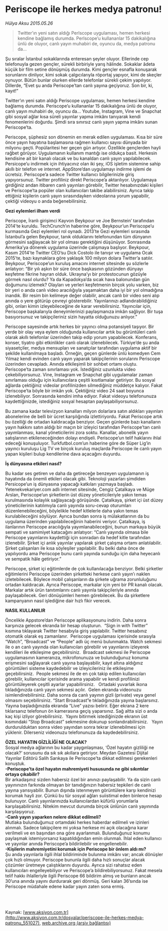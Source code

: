 # Periscope ile herkes medya patronu!

*Hülya Aksu 2015.05.26*

<div class="pNewsDetailMainContent" itemprop="articleBody">
 <blockquote>
  <p>
   Twitter’ın yeni satın aldığı PerIscope uygulaması, hemen herkesi kendine bağlamış durumda. PerIscope’u kullananlar 15 dakikalığına ünlü de oluyor, canlı yayın muhabiri de, oyuncu da, medya patronu da…
  </p>
 </blockquote>
 <p>
  Şu sıralar İstanbul sokaklarında enteresan şeyler oluyor. Ellerinde cep telefonuyla gezen gençler, sürekli birbiriyle yarış hâlinde. Sokaklar âdeta küçük bir film setine dönüşmüş durumda. Kimi gençler esnafla konuşarak sorunlarını dinliyor, kimi sokak çalgıcılarıyla röportaj yapıyor, kimi de skeçler oynuyor. Bütün bunlar olurken ellerde telefonlar sürekli çekim yapılıyor. Dillerde, “Evet şu anda Periscope’tan canlı yayına geçiyoruz. Son bir, ki, kayıt!”
 </p>
 <p>
  Twitter’ın yeni satın aldığı Periscope uygulaması, hemen herkesi kendine bağlamış durumda. Periscope’u kullananlar 15 dakikalığına ünlü de oluyor, canlı yayın muhabiri de, oyuncu da... Youtube, Instagram, Vine ve Snapchat gibi sosyal ağlar kısa süreli yayınlar yapma imkânı tanıyarak kendi fenomenlerini doğurdu. Şimdi sıra sınırsız canlı yayın yapma imkânı sunan Periscope’ta.
 </p>
 <p>
  Periscope, şüphesiz son dönemin en merak edilen uygulaması. Kısa bir süre önce yayın hayatına başlamasına rağmen kullanıcı sayısı dünyada bir milyonu geçti. Popülaritesi her geçen gün artıyor. Özellikle gençlerden hayli rağbet görüyor. Uygulamanın kullanım mantığı ise oldukça basit. Herkesin kendisine ait bir kanalı olacak ve bu kanaldan canlı yayın yapılabilecek. Persicope’u indirmek için ihtiyacınız olan iki şey, iOS işletim sistemine sahip akıllı bir telefon ve internet. AppStore’dan uygulamayı indirme işlemi de ücretsiz. Periscope’a sadece Twitter kullanıcı bilgilerinizle giriş yapıyorsunuz. Twitter profiliniz direkt Periscope’a aktarılıyor. Uygulamaya girdiğiniz andan itibaren canlı yayınları görebilir, Twitter hesabınızdaki kişileri ve Periscope’ta popüler olan kullanıcıları takibe alabilirsiniz. Ayrıca takip ettiğiniz kişilerin canlı yayın sırasındayken videolarına yorum yapabilir, çektiği videoyu o anda beğenebilirsiniz.
 </p>
 <p>
  <strong>
   Gezi eylemleri ilham verdi
  </strong>
 </p>
 <p>
  Periscope, İranlı girişimci Kayvon Beykpour ve Joe Bernstein’ tarafından 2014’te kuruldu. TechCrunch’ın haberine göre, Beykpour’un Periscope’u kurmasında Gezi eylemleri rol oynadı. 2013’te Gezi eylemleri sırasında İstanbul’a gelen Beykpour, tanık olduklarını telefonundan tüm dünyanın görmesini sağlayacak bir yol olması gerektiğini düşünüyor. Sonrasında Amerika’ya dönerek uygulama üzerinde çalışmaya başlıyor. Beykpour, Kasım 2014’te Twitter CEO’su Dick Costolo ile tanışır ve uygulama Ocak 2015’te, bazı kaynaklara göre yaklaşık 100 milyon dolara Twitter’a satılır. Beykpour, Periscope’un kuruluş amacını internet sitesinde şu sözlerle anlatıyor: “Bir yılı aşkın bir süre önce başkasının gözünden dünyayı keşfetme fikrine hayran olduk. Ukrayna’yı bir protestocunun gözüyle görmek nasıl olurdu? Ya da Kapadokya’da sıcak hava balonundan gün doğumunu izlemek? Olayları ve yerleri keşfetmenin birçok yolu varken, biz bir yeri o anda canlı video aracılığıyla yaşamaktan daha iyi bir yol olmadığına inandık. Bir resim bin kelimeye değer olabilir, ancak canlı bir video seni alıp anında o yere götürüp çevreyi gösterebilir. Yayınlarınızı adlandırabildiğiniz gibi, onları kimin izleyebileceğine de karar verebilirsiniz. Yayıncılar için, Periscope başkalarıyla deneyimlerinizi paylaşmanıza imkân sağlıyor. Bir tuşa basıyorsunuz ve takipçileriniz sizin hayatta olduğunuzu anlıyor.”
 </p>
 <p>
  Periscope sayesinde artık herkes bir yayıncı olma potansiyeli taşıyor. Bir yerde bir olay veya eylem olduğunda kullanıcılar artık bu görüntüleri canlı olarak akıllı telefonlar üzerinden takip edip yorum yapabilecek. Konferans, konser, tiyatro gibi etkinlikler canlı olarak izlenebilecek. Türkiye’de şu anda siyasetçiler, medya mensupları ve sanatçılar tarafından uygulama aktif bir şekilde kullanılmaya başladı. Örneğin, geçen günlerde ünlü komedyen Cem Yılmaz kendi evinden canlı yayın yaparak takipçilerinin sorularını Periscope üzerinden cevapladı. Anında etkileşimli bir sohbet ortamı oluştu. Periscope’ta zaman sınırlaması yok. İstediğiniz uzunlukta video çekebiliyorsunuz. Vine, Instagram ve Snapchat gibi uygulamalar zaman sınırlaması olduğu için kullanıcılara çeşitli kısıtlamalar getiriyor. Bu sosyal ağlarda çektiğiniz videolar profilinizden silmediğiniz müddetçe kalıyor. Fakat Periscope’ta böyle bir imkân yok. Çektiğiniz video 24 saat boyunca izlenebiliyor. Sonrasında kendini imha ediyor. Fakat videoyu telefonunuza kaydettiğinizde, istediğiniz sosyal hesaptan paylaşabiliyorsunuz.
 </p>
 <p>
  Bu zamana kadar televizyon kanalları milyon dolarlara satın aldıkları yayınları abonelerine de belli bir ücret karşılığında izlettiriyordu. Fakat Periscope artık bu özelliği de ortadan kaldıracağa benziyor. Geçen günlerde bazı kanalların yayın hakkını satın aldığı bir maçın bir izleyici tarafından Periscope’tan canlı yayımlanması, kanal yöneticilerini zora soktu. Kanallar, abonelik yayın satışlarının etkileneceğinden dolayı endişeli. Periscope’un telif haklarını ihlal edeceği konuşuluyor. Turkfutbol.com’un haberine göre de Süper Lig’in yayıncı kuruluşu Lig TV ve birçok kuruluş maçlarda Periscope ile canlı yayın yapan kişileri bulup kendilerine dava açacağını duyurdu.
 </p>
 <p>
  <strong>
   İş dünyasına etkileri nasıl?
  </strong>
 </p>
 <p>
  Bu kadar ses getiren ve daha da getireceğe benzeyen uygulamanın iş hayatında da önemli etkileri olacak gibi. Teknoloji yazarları şimdiden Persicope’un iş dünyasına yapacağı katkıları yazmaya başladı. Yetenekvekariyer.com adlı internet sitesinde, Cengiz Çatalkaya ve Müge Arslan, Periscope’un şirketlerin üst düzey yöneticileriyle yakın temas kurulmasında kolaylık sağlayacağı görüşünde. Çatalkaya, şirket içi üst düzey yöneticilerinin katılımıyla canlı yayında soru-cevap oturumları düzenlenebileceğini, böylelikle hedef kitlelerle daha yakın temas kurulabileceğini söylüyor. Ayrıca bundan sonra iş mülakatlarının da bu uygulama üzerinden yapılabileceğinin haberini veriyor. Çatalkaya, iş ilanlarının Periscope aracılığıyla yayımlanabileceğini, bunun markaya büyük sempati ve samimiyet katacağını anlatıyor: “Canlı yayında olmasa bile Periscope yayınlarını kaydettiği için sonradan da hedef kitle tarafından izlenebilir. Şirket içi anlık yayınlar yapılarak şirket çalışma ortamı anlatılabilir. Şirket çalışanları ile kısa söyleşiler yapılabilir. Bu belki daha önce de yapılıyordu ama Periscope bunu canlı yayında sunduğu için daha heyecanlı ve sempatik hâle getiriyor.”
 </p>
 <p>
  Periscope, şirket içi eğitimlerde de çok kullanılacağa benziyor. Belki şirketler eğitimlerini Periscope üzerinden şirketteki herkese canlı yayın’ı naklen izletebilecek. Böylece mobil çalışanların da şirkete uğrama zorunluluğunu ortadan kaldıracak. Ayrıca Periscope, markalar için yeni bir PR kanalı olacak. Markalar artık ürün tanıtımlarını canlı yayınla takipçileriyle anında paylaşabilecek. Geri dönüşümleri hemen görebilecek. Bu da şirketlere kampanyanın nasıl işlediğine dair hızlı fikir verecek.
 </p>
 <p>
  <strong>
   NASIL KULLANILIR
  </strong>
 </p>
 <p>
  Öncelikle Appstore’dan Periscope aplikasyonunu indirin. Daha sonra karşınıza gelecek ekranda bir hesap oluşturun.  “Sign in with Twitter” kısmına tıklayarak Twitter hesabıyla giriş yapılabilir. Twitter hesabınız otomatik olarak eş zamanlanır.  Periscope uygulaması içerisinde sırasıyla “Watch”, “Broadcast” ve “People” adlı üç menü bulunmakta. Watch sekmesi ile o an canlı yayında olan kullanıcıları görebilir ve yayınlarını izleyerek kendileri ile etkileşime geçebilirsiniz.  Broadcast sekmesi ile Periscope uygulamasının kameranıza, mikrofonunuza ve bulunduğunuz konuma erişmesini sağlayarak canlı yayına başlayabilir, kayıt altına aldığınız görüntüleri sisteme kaydedebilir ve izleyicileriniz ile etkileşime geçebilirsiniz.  People sekmesi ile de en çok takip edilen kullanıcıları görebilir, kullanıcılar içerisinde arama yapabilir ve kendi profilinizi görüntüleyerek çeşitli ayarlar yapabilirsiniz.   Ortadaki yuvarlak ikona tıkladığınızda canlı yayın sekmesi açılır.  Gelen ekranda videonuzu isimlendirebilirsiniz. Daha sonra da canlı yayının gizli (private) veya genel olmasını seçebilirsiniz. “Start Broadcast”e tıkladığınızda yayına başlarsınız.  Yayına başladığınızda ekranda “Live” yazısı belirir. Eğer ekrana 2 kere tıklarsanız telefonun ön kamerasına geçiş yaparsınız. Sağ altta sizi o anda kaç kişi izliyor görebilirsiniz.  Yayını bitirmek istediğinizde ekranın üst kısmındaki “Stop Broadcast” sekmesine dokunup sonlandırabilirsiniz.   Yayın durdurulduktan sonra video yayından sonra tekrar izlenebilmesi için yüklenir. Dilerseniz videonuzu telefonunuza da kaydedebilirsiniz.
 </p>
 <p>
  <strong>
   ÖZEL HAYATIN GİZLİLİĞİ NE OLACAK?
  </strong>
  <br>
   Sosyal medya ağlarının bu kadar yaygınlaşması, ‘Özel hayatın gizliliği ne olacak?’ sorusunu da sık sık akıllara getiriyor. Meydan Gazetesi Dijital Yayınlar Editörü Salih Sarıkaya ile Periscope’ta dikkat edilmesi gerekenleri konuştuk.
   <br>
    <strong>
     -Periscope’ta özel hayatın mahremiyeti hususunda ne gibi sıkıntılar ortaya çıkabilir?
    </strong>
    <br>
     Bir arkadaşınız sizden habersiz özel bir anınızı paylaşabilir. Ya da sizin canlı yayınınızın farkında olmayan bir tanıdığınızın habersiz tepkileri de canlı yayına yansıyabilir. Bunun dışında istenmeyen görüntülere karşı kendinizi korumak hayli zor. Çünkü bu tür sosyal ağları suiistimal eden binlerce hesap bulunuyor. Canlı yayınlarınızda kullanıcılardan küfürlü yorumlarla karşılaşabilirsiniz. Nitekim mevcut durumda birçok ünlünün canlı yayınında karşılaşıyoruz.
     <br>
      <strong>
       -Canlı yayın yaparken nelere dikkat edilmeli?
      </strong>
      <br/>
      Mutlaka bulunduğumuz ortamdaki herkes haberdar edilmeli ve izinleri alınmalı. Sadece takipçilere mi yoksa herkese mi açık olacağına karar verilmeli ve en başından ona göre ayarlanmalı. Bulunduğunuz konumu paylaşmak istemiyorsanız kapatıldığından emin olunmalı. İhlal eden kullanıcı ve yayınlar anında Periscope’a bildirilebilir ve engellenebilir.
      <br/>
      <strong>
       -Kişilerin mahremiyetini korumak için Periscope bir önlem aldı mı?
      </strong>
      <br/>
      Şu anda yayınlarla ilgili ihlal bildiriminde bulunma imkânı var; ancak dönüşler çok hızlı olmuyor. Periscope bununla ilgili daha hızlı sonuçlar alacak çözümler üretmeye çalıştıklarını duyurdu. Ayrıca sizi rahatsız eden kullanıcıları engelleyebiliyor ve Periscope’a bildirebiliyorsunuz. Fakat mesela telif hakkı ihlalleriyle ilgili Periscope 66 bildirim almış ve bunların ancak 30’una anında yayını durdurarak geri dönmüş. Geri kalan 36’sında ise Periscope müdahale edene kadar yayın zaten sona ermiş.
     </br>
    </br>
   </br>
  </br>
 </p>
</div>


Kaynak: [www.aksiyon.com.tr](http://www.aksiyon.com.tr/dosyalar/periscope-ile-herkes-medya-patronu_551027), [web.archive.org (arşiv bağlantısı)](http://web.archive.org/web/20150719021355/http://www.aksiyon.com.tr/dosyalar/periscope-ile-herkes-medya-patronu_551027)
